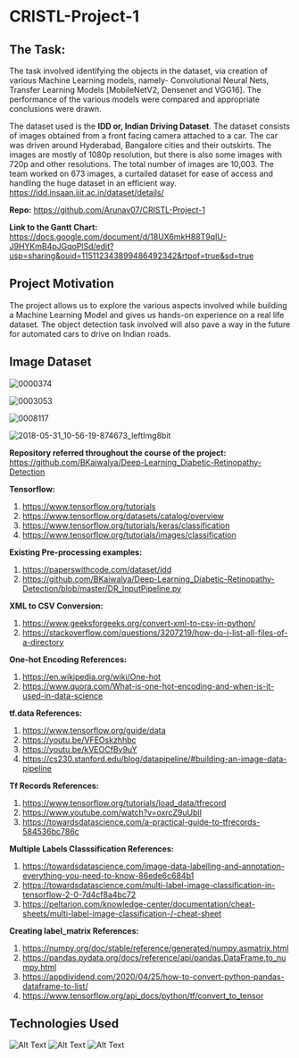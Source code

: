 # CRISTL-Project-1

## The Task: 
The task involved identifying the objects in the dataset, via creation of various Machine Learning models, namely-
Convolutional Neural Nets, Transfer Learning Models [MobileNetV2, Densenet and VGG16].
The performance of the various models were compared and appropriate conclusions were drawn.


The dataset used is the **IDD or, Indian Driving Dataset**. The dataset consists of images obtained from a front facing camera attached to a car. The car was driven around Hyderabad, Bangalore cities and their outskirts. The images are mostly of 1080p resolution, but there is also some images with 720p and other resolutions. The total number of images are 10,003. The team worked on 673 images, a curtailed dataset for ease of access and handling the huge dataset in an efficient way. https://idd.insaan.iiit.ac.in/dataset/details/

**Repo:** https://github.com/Arunav07/CRISTL-Project-1


**Link to the Gantt Chart:** https://docs.google.com/document/d/18UX6mkH88T9qIU-J9HYKmB4pJGqoPlSd/edit?usp=sharing&ouid=115112343899486492342&rtpof=true&sd=true

## Project Motivation

The project allows us to explore the various aspects involved while building a Machine Learning Model and gives us hands-on experience on a real life dataset. The object detection task involved will also pave a way in the future for automated cars to drive on Indian roads.

## Image Dataset

![0000374](https://user-images.githubusercontent.com/88822564/183279765-58d9ee46-e7be-4dca-bd23-d61282101d4a.jpg)


![0003053](https://user-images.githubusercontent.com/88822564/183279852-4037ebd3-ba20-45aa-90fa-e5dad07c7506.jpg)


![0008117](https://user-images.githubusercontent.com/88822564/183279881-51ab2cf3-71e7-45c2-b6b0-82ccdc484241.jpg)


![2018-05-31_10-56-19-874673_leftImg8bit](https://user-images.githubusercontent.com/88822564/183279918-c98698bf-6766-444b-bd7f-84bfcc793c7e.jpg)



**Repository referred throughout the course of the project:**
https://github.com/BKaiwalya/Deep-Learning_Diabetic-Retinopathy-Detection 

**Tensorflow:**
1) https://www.tensorflow.org/tutorials
2) https://www.tensorflow.org/datasets/catalog/overview
3) https://www.tensorflow.org/tutorials/keras/classification
4) https://www.tensorflow.org/tutorials/images/classification

**Existing Pre-processing examples:**
1) https://paperswithcode.com/dataset/idd
2) https://github.com/BKaiwalya/Deep-Learning_Diabetic-Retinopathy-Detection/blob/master/DR_InputPipeline.py

**XML to CSV Conversion:**
1) https://www.geeksforgeeks.org/convert-xml-to-csv-in-python/
2) https://stackoverflow.com/questions/3207219/how-do-i-list-all-files-of-a-directory

**One-hot Encoding References:**
1) https://en.wikipedia.org/wiki/One-hot
2) https://www.quora.com/What-is-one-hot-encoding-and-when-is-it-used-in-data-science

**tf.data References:**
1) https://www.tensorflow.org/guide/data
2) https://youtu.be/VFEOskzhhbc
3) https://youtu.be/kVEOCfBy9uY
4) https://cs230.stanford.edu/blog/datapipeline/#building-an-image-data-pipeline
 
**Tf Records References:**
1) https://www.tensorflow.org/tutorials/load_data/tfrecord
2) https://www.youtube.com/watch?v=oxrcZ9uUblI
3) https://towardsdatascience.com/a-practical-guide-to-tfrecords-584536bc786c

**Multiple Labels Classsification References:**
1) https://towardsdatascience.com/image-data-labelling-and-annotation-everything-you-need-to-know-86ede6c684b1
2) https://towardsdatascience.com/multi-label-image-classification-in-tensorflow-2-0-7d4cf8a4bc72
3) https://peltarion.com/knowledge-center/documentation/cheat-sheets/multi-label-image-classification-/-cheat-sheet

**Creating label_matrix References:**
1) https://numpy.org/doc/stable/reference/generated/numpy.asmatrix.html
2) https://pandas.pydata.org/docs/reference/api/pandas.DataFrame.to_numpy.html
3) https://appdividend.com/2020/04/25/how-to-convert-python-pandas-dataframe-to-list/
4) https://www.tensorflow.org/api_docs/python/tf/convert_to_tensor

## Technologies Used

![Alt Text](https://github.com/Atharva-D/git-mlsc/blob/main/python.jpg)
![Alt Text](https://github.com/Atharva-D/git-mlsc/blob/main/Tensorflow.png)
![Alt Text](https://github.com/Atharva-D/git-mlsc/blob/main/colab1.png)




